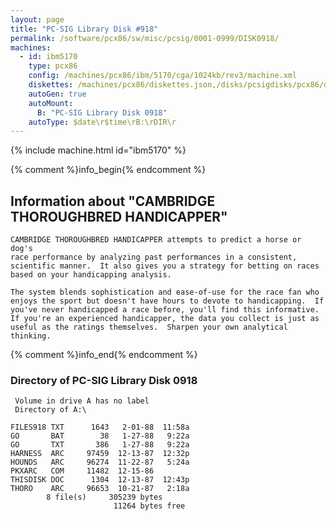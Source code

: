 ```yaml
---
layout: page
title: "PC-SIG Library Disk #918"
permalink: /software/pcx86/sw/misc/pcsig/0001-0999/DISK0918/
machines:
  - id: ibm5170
    type: pcx86
    config: /machines/pcx86/ibm/5170/cga/1024kb/rev3/machine.xml
    diskettes: /machines/pcx86/diskettes.json,/disks/pcsigdisks/pcx86/diskettes.json
    autoGen: true
    autoMount:
      B: "PC-SIG Library Disk 0918"
    autoType: $date\r$time\rB:\rDIR\r
---
```


{% include machine.html id="ibm5170" %}

{% comment %}info_begin{% endcomment %}

## Information about "CAMBRIDGE THOROUGHBRED HANDICAPPER"

    CAMBRIDGE THOROUGHBRED HANDICAPPER attempts to predict a horse or dog's
    race performance by analyzing past performances in a consistent,
    scientific manner.  It also gives you a strategy for betting on races
    based on your handicapping analysis.
    
    The system blends sophistication and ease-of-use for the race fan who
    enjoys the sport but doesn't have hours to devote to handicapping.  If
    you've never handicapped a race before, you'll find this informative.
    If you're an experienced handicapper, the data you collect is just as
    useful as the ratings themselves.  Sharpen your own analytical thinking.
{% comment %}info_end{% endcomment %}


### Directory of PC-SIG Library Disk 0918

     Volume in drive A has no label
     Directory of A:\

    FILES918 TXT      1643   2-01-88  11:58a
    GO       BAT        38   1-27-88   9:22a
    GO       TXT       386   1-27-88   9:22a
    HARNESS  ARC     97459  12-13-87  12:32p
    HOUNDS   ARC     96274  11-22-87   5:24a
    PKXARC   COM     11482  12-15-86
    THISDISK DOC      1304  12-13-87  12:43p
    THORO    ARC     96653  10-21-87   2:18a
            8 file(s)     305239 bytes
                           11264 bytes free
